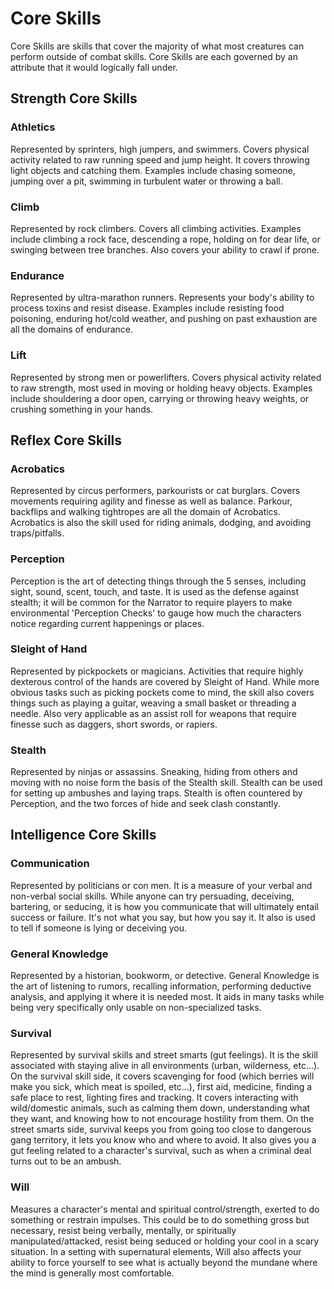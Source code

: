 # Core Skills

Core Skills are skills that cover the majority of what most creatures can perform outside of combat skills. Core Skills are each governed by an attribute that it would logically fall under.

## Strength Core Skills

### Athletics

Represented by sprinters, high jumpers, and swimmers. Covers physical activity related to raw running speed and jump height. It covers throwing light objects and catching them. Examples include chasing someone, jumping over a pit, swimming in turbulent water or throwing a ball.

### Climb

Represented by rock climbers. Covers all climbing activities. Examples include climbing a rock face, descending a rope, holding on for dear life, or swinging between tree branches. Also covers your ability to crawl if prone.

### Endurance

Represented by ultra-marathon runners. Represents your body's ability to process toxins and resist disease. Examples include resisting food poisoning, enduring hot/cold weather, and pushing on past exhaustion are all the domains of endurance.

### Lift

Represented by strong men or powerlifters. Covers physical activity related to raw strength, most used in moving or holding heavy objects. Examples include shouldering a door open, carrying or throwing heavy weights, or crushing something in your hands.

## Reflex Core Skills

### Acrobatics

Represented by circus performers, parkourists or cat burglars. Covers movements requiring agility and finesse as well as balance. Parkour, backflips and walking tightropes are all the domain of Acrobatics. Acrobatics is also the skill used for riding animals, dodging, and avoiding traps/pitfalls.

### Perception

Perception is the art of detecting things through the 5 senses, including sight, sound, scent, touch, and taste. It is used as the defense against stealth; it will be common for the Narrator to require players to make environmental 'Perception Checks' to gauge how much the characters notice regarding current happenings or places.

### Sleight of Hand

Represented by pickpockets or magicians. Activities that require highly dexterous control of the hands are covered by Sleight of Hand. While more obvious tasks such as picking pockets come to mind, the skill also covers things such as playing a guitar, weaving a small basket or threading a needle. Also very applicable as an assist roll for weapons that require finesse such as daggers, short swords, or rapiers.

### Stealth

Represented by ninjas or assassins. Sneaking, hiding from others and moving with no noise form the basis of the Stealth skill. Stealth can be used for setting up ambushes and laying traps. Stealth is often countered by Perception, and the two forces of hide and seek clash constantly.

## Intelligence Core Skills

### Communication

Represented by politicians or con men. It is a measure of your verbal and non-verbal social skills. While anyone can try persuading, deceiving, bartering, or seducing, it is how you communicate that will ultimately entail success or failure. It's not what you say, but how you say it. It also is used to tell if someone is lying or deceiving you.

### General Knowledge

Represented by a historian, bookworm, or detective. General Knowledge is the art of listening to rumors, recalling information, performing deductive analysis, and applying it where it is needed most. It aids in many tasks while being very specifically only usable on non-specialized tasks.

### Survival

Represented by survival skills and street smarts (gut feelings). It is the skill associated with staying alive in all environments (urban, wilderness, etc...). On the survival skill side, it covers scavenging for food (which berries will make you sick, which meat is spoiled, etc...), first aid, medicine, finding a safe place to rest, lighting fires and tracking. It covers interacting with wild/domestic animals, such as calming them down, understanding what they want, and knowing how to not encourage hostility from them. On the street smarts side, survival keeps you from going too close to dangerous gang territory, it lets you know who and where to avoid. It also gives you a gut feeling related to a character's survival, such as when a criminal deal turns out to be an ambush.

### Will

Measures a character's mental and spiritual control/strength, exerted to do something or restrain impulses. This could be to do something gross but necessary, resist being verbally, mentally, or spiritually manipulated/attacked, resist being seduced or holding your cool in a scary situation. In a setting with supernatural elements, Will also affects your ability to force yourself to see what is actually beyond the mundane where the mind is generally most comfortable.

